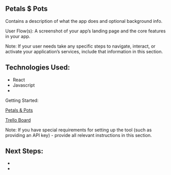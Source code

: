 
## Petals $ Pots 
Contains a description of what the app does and optional background info.

User Flow(s): A screenshot of your app’s landing page and the core features in your app.

Note: If your user needs take any specific steps to navigate, interact, or activate your application’s services, include that information in this section.

## Technologies Used:
- React
- Javascript
- 

Getting Started: 

[Petals & Pots]("https://petalsandpots.netlify.app")

[Trello Board]("https://trello.com/b/SdwL81cx/plant-app")

Note: If you have special requirements for setting up the tool (such as providing an API key) - provide all relevant instructions in this section.

Next Steps: 
- 
- 
- 
